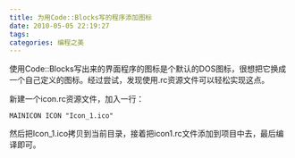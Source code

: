 ```yaml
---
title: 为用Code::Blocks写的程序添加图标
date: 2010-05-05 22:19:27
tags:
categories: 编程之美
---
```


使用Code::Blocks写出来的界面程序的图标是个默认的DOS图标，很想把它换成一个自己定义的图标。经过尝试，发现使用.rc资源文件可以轻松实现这点。

新建一个icon.rc资源文件，加入一行：

``` plain
MAINICON ICON "Icon_1.ico"
```

然后把Icon_1.ico拷贝到当前目录，接着把icon1.rc文件添加到项目中去，最后编译即可。
